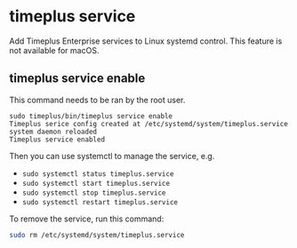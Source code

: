 # timeplus service

Add Timeplus Enterprise services to Linux systemd control. This feature is not available for macOS.

## timeplus service enable

This command needs to be ran by the root user.

```
sudo timeplus/bin/timeplus service enable
Timeplus serice config created at /etc/systemd/system/timeplus.service
system daemon reloaded
Timeplus service enabled
```

Then you can use systemctl to manage the service, e.g.

- `sudo systemctl status timeplus.service`
- `sudo systemctl start timeplus.service`
- `sudo systemctl stop timeplus.service`
- `sudo systemctl restart timeplus.service`

To remove the service, run this command:

```bash
sudo rm /etc/systemd/system/timeplus.service
```
